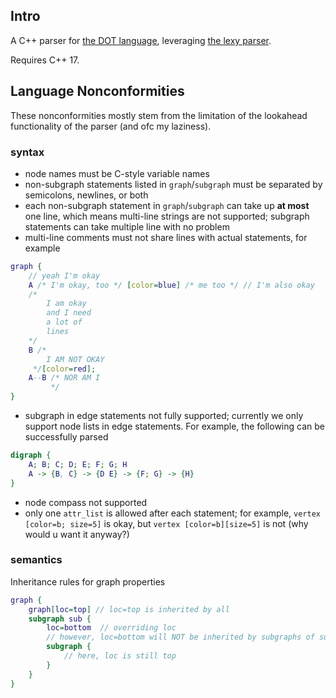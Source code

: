 ## Intro

A C++ parser for [the DOT language](https://graphviz.org/doc/info/lang.html), leveraging [the lexy parser](https://github.com/foonathan/lexy).

Requires C++ 17. 

## Language Nonconformities

These nonconformities mostly stem from the limitation of the lookahead functionality of the parser (and ofc my laziness).
### syntax
- node names must be C-style variable names
- non-subgraph statements listed in `graph`/`subgraph` must be separated by semicolons, newlines, or both
- each non-subgraph statement in `graph`/`subgraph` can take up **at most** one line, which means multi-line strings are not supported; subgraph statements can take multiple line with no problem
- multi-line comments must not share lines with actual statements, for example
```dot
graph {
    // yeah I'm okay
    A /* I'm okay, too */ [color=blue] /* me too */ // I'm also okay
    /*
        I am okay 
        and I need 
        a lot of
        lines
    */
    B /* 
        I AM NOT OKAY
     */[color=red]; 
    A--B /* NOR AM I
         */
}
```
- subgraph in edge statements not fully supported; currently we only support node lists in edge statements. For example, the following can be successfully parsed
```dot
digraph {
    A; B; C; D; E; F; G; H
    A -> {B, C} -> {D E} -> {F; G} -> {H}
}
```

- node compass not supported
- only one `attr_list` is allowed after each statement; for example, `vertex [color=b; size=5]` is okay, but `vertex [color=b][size=5]` is not (why would u want it anyway?)

### semantics
Inheritance rules for graph properties
```dot
graph {
    graph[loc=top] // loc=top is inherited by all
    subgraph sub {
        loc=bottom  // overriding loc 
        // however, loc=bottom will NOT be inherited by subgraphs of sub
        subgraph {
            // here, loc is still top
        }
    }
}
```